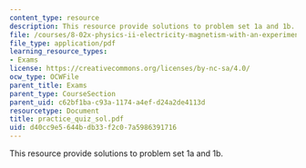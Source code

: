 ```yaml
---
content_type: resource
description: This resource provide solutions to problem set 1a and 1b.
file: /courses/8-02x-physics-ii-electricity-magnetism-with-an-experimental-focus-spring-2005/d40cc9e5644bdb33f2c07a5986391716_practice_quiz_sol.pdf
file_type: application/pdf
learning_resource_types:
- Exams
license: https://creativecommons.org/licenses/by-nc-sa/4.0/
ocw_type: OCWFile
parent_title: Exams
parent_type: CourseSection
parent_uid: c62bf1ba-c93a-1174-a4ef-d24a2de4113d
resourcetype: Document
title: practice_quiz_sol.pdf
uid: d40cc9e5-644b-db33-f2c0-7a5986391716
---
```

This resource provide solutions to problem set 1a and 1b.